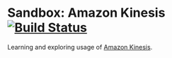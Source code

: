 # Sandbox: Amazon Kinesis [![Build Status][sandbox-amazon-kinesis-build-status]][sandbox-amazon-kinesis-project]

Learning and exploring usage of [Amazon Kinesis][amazon-kinesis].

[amazon-kinesis]: https://aws.amazon.com/kinesis/
[sandbox-amazon-kinesis-build-status]: https://circleci.com/gh/michaelahlers/sandbox-amazon-kinesis/tree/master.svg?style=shield&circle-token=2210b549d58ff4bbb67a96ca7fa89c591271180b
[sandbox-amazon-kinesis-project]: https://circleci.com/gh/michaelahlers/sandbox-amazon-kinesis/tree/master
